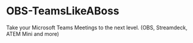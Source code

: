 # OBS-TeamsLikeABoss
Take your Microsoft Teams Meetings to the next level. (OBS, Streamdeck, ATEM Mini and more)
